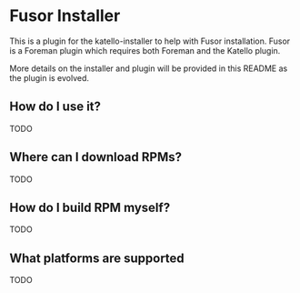 # Fusor Installer

This is a plugin for the katello-installer to help with Fusor installation.  Fusor is a Foreman plugin which requires both Foreman and the Katello plugin.

More details on the installer and plugin will be provided in this README as the plugin is evolved.

## How do I use it?

TODO

## Where can I download RPMs?

TODO

## How do I build RPM myself?

TODO

## What platforms are supported

TODO
